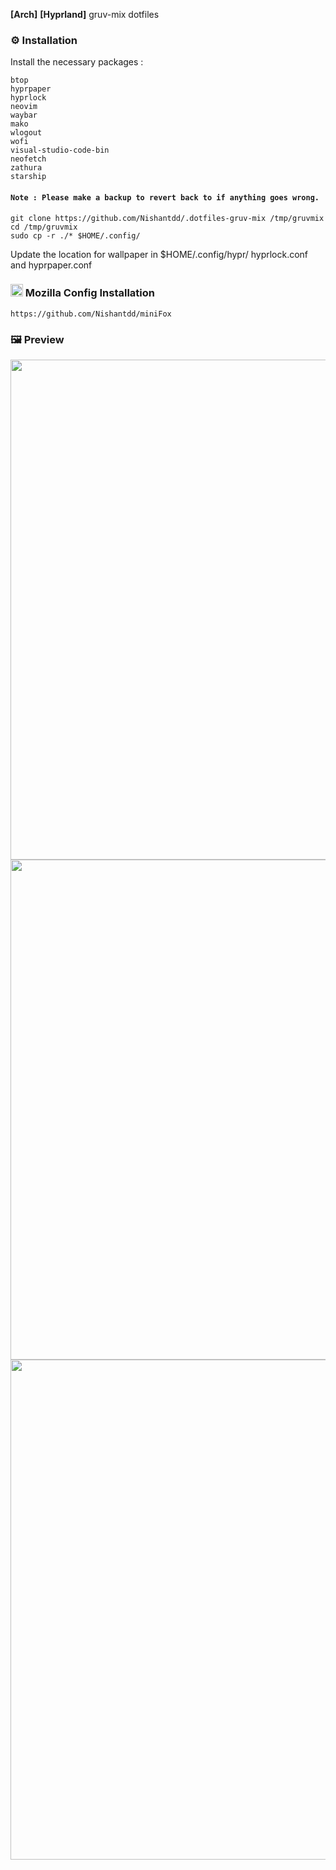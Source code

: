 **[Arch]** **[Hyprland]** gruv-mix dotfiles 

### ⚙️ Installation
Install the necessary packages :

```
btop
hyprpaper
hyprlock
neovim
waybar
mako
wlogout
wofi
visual-studio-code-bin
neofetch
zathura
starship
````
#### `Note : Please make a backup to revert back to if anything goes wrong.`
```
git clone https://github.com/Nishantdd/.dotfiles-gruv-mix /tmp/gruvmix
cd /tmp/gruvmix
sudo cp -r ./* $HOME/.config/
```
Update the location for wallpaper in $HOME/.config/hypr/ hyprlock.conf and hyprpaper.conf
### <img width="20" src="https://user-images.githubusercontent.com/61329159/197364522-ffdb607c-f634-4ddd-a234-7ccc3833d8b6.png">  Mozilla Config Installation
`https://github.com/Nishantdd/miniFox`


### 🖼 Preview
<img width="800" src="https://github.com/Nishantdd/.dotfiles-gruv-mix/blob/main/assets/a.png">
<img width="800" src="https://github.com/Nishantdd/.dotfiles-gruv-mix/blob/main/assets/b.png">
<img width="800" src="https://github.com/Nishantdd/.dotfiles-gruv-mix/blob/main/assets/f.png">
